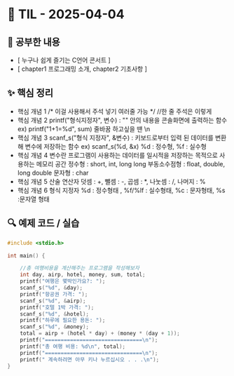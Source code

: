 # 📘 TIL - 2025-04-04

## 📍 공부한 내용
- [ 누구나 쉽게 즐기는 C언어 콘서트 ]
- [ chapter1 프로그래밍 소개, chapter2 기초사항 ]

## ✨ 핵심 정리
- 핵심 개념 1
/* 이걸 사용해서 주석 넣기 여러줄 가능 */
//한 줄 주석은 이렇게
- 핵심 개념 2
printf("형식지정자", 변수)  : "" 안의 내용을 콘솔화면에 출력하는 함수
ex) printf("1+1=%d", sum)
줄바꿈 하고싶을 땐 \n
- 핵심 개념 3
scanf_s("형식 지정자", &변수) : 키보드로부터 입력 된 데이터를 변환해 변수에 저장하는 함수
ex) scanf_s(%d, &x)
%d : 정수형, %f : 실수형
- 핵심 개념 4
변수란 프로그램이 사용하는 데이터를 일시적을 저장하는 목적으로 사용하는 메모리 공간
정수형 : short, int, long long
부동소수점형 : float, double, long double
문자형 : char
- 핵심 개념 5
산술 연산자
덧셈 : +, 뺄셈 : -, 곱셈 : *, 나눗셈 : /, 나머지 : %
- 핵심 개념 6
형식 지정자
%d : 정수형태 , %f/%lf : 실수형태, %c : 문자형태, %s :문자열 형태

## 🔍 예제 코드 / 실습

```c
#include <stdio.h>

int main() {

	//총 여행비용을 계산해주는 프로그램을 작성해보자
	int day, airp, hotel, money, sum, total;
	printf("여행은 몇박인가요?: ");
	scanf_s("%d", &day);
	printf("항공권 가격: ");
	scanf_s("%d", &airp);
	printf("호텔 1박 가격: ");
	scanf_s("%d", &hotel);
	printf("하루에 필요한 용돈: ");
	scanf_s("%d", &money);
	total = airp + (hotel * day) + (money * (day + 1));
	printf("===============================\n");
	printf("총 여행 비용: %d\n", total);
	printf("===============================\n");
	printf(" 계속하려면 아무 키나 누르십시오 . . .\n");
}

